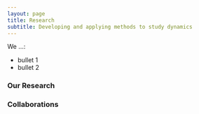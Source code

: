 ```yaml
---
layout: page
title: Research
subtitle: Developing and applying methods to study dynamics
---
```


We ...:

- bullet 1
- bullet 2


### Our Research 

### Collaborations
